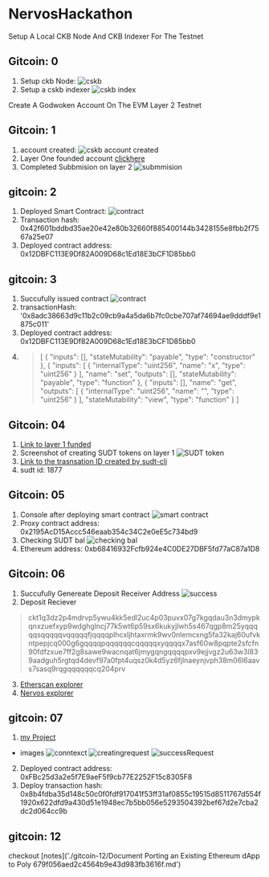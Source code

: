 # NervosHackathon

Setup A Local CKB Node And CKB Indexer For The Testnet
## Gitcoin: 0
1. Setup ckb Node:
  ![cskb](./gitcoin-0/ckb-chain.png)
2. Setup  a cskb indexer
  ![cskb index](./indexer-data.png)

Create A Godwoken Account On The EVM Layer 2 Testnet
## Gitcoin: 1
1. account created:
  ![cskb account created](./gitcoin-1/account-list.png)
2. Layer One founded account
  [clickhere](https://explorer.nervos.org/aggron/address/ckt1qyqwgqn7rva7vtjvk9qczgg75trx0d0u80ksvatc26)
3. Completed Subbmision on layer 2 
  ![submmision](./gitcoin-1/transation-completed.png)

## gitcoin: 2
1. Deployed Smart Contract:
	![contract](./gitcoin-2/succes-deploy.png)
2. Transaction hash: 0x42f601bddbd35ae20e42e80b32660f885400144b3428155e8fbb2f7567a25e07
3. Deployed contract address: 0x12DBFC113E9Df82A009D68c1Ed18E3bCF1D85bb0

## gitcoin: 3
1. Succufully issued contract
  ![contract](./gitcoin-3/callikng-smart-contract.png)
2. transactionHash: '0x8adc38663d9c11b2c09cb9a4a5da6b7fc0cbe707af74694ae9dddf9e1875c011'
3. Deployed contract address: 0x12DBFC113E9Df82A009D68c1Ed18E3bCF1D85bb0
4. > [
    {
      "inputs": [],
      "stateMutability": "payable",
      "type": "constructor"
    },
    {
      "inputs": [
        {
          "internalType": "uint256",
          "name": "x",
          "type": "uint256"
        }
      ],
      "name": "set",
      "outputs": [],
      "stateMutability": "payable",
      "type": "function"
    },
    {
      "inputs": [],
      "name": "get",
      "outputs": [
        {
          "internalType": "uint256",
          "name": "",
          "type": "uint256"
        }
      ],
      "stateMutability": "view",
      "type": "function"
    }
  ]

## Gitcoin: 04 
1. [Link to layer 1 funded](https://explorer.nervos.org/aggron/transaction/0x0c461d26faa443effa1494199633079ec610bc0272fcd138054cfdbede5c8d9d)
2. Screenshot of creating SUDT tokens on layer 1 
  ![SUDT token](./gitcoin/SUDT-layer1-tokens.png)
3. [Link to the trasnsation ID created by sudt-cli](https://explorer.nervos.org/aggron/transaction/0x3adf42f5ac88cc8a083eb21c149c24397442388d6d7c92cd9ff0a5c8aa0077eb)
4. sudt id: 1877

## Gitcoin: 05
1. Console after deploying smart contract
  ![smart contract](./gitcoin-5/contract-proxy-depolyed.png)
2. Proxy contract address: 0x2195AcD15Accc546eaab354c34C2e0eE5c734bd9
3. Checking SUDT bal
  ![checking bal](./gitcoin-5/SUDT-balance.png)
4. Ethereum address: 0xb68416932Fcfb924e4C0DE27DBF5fd77aC87a1D8

## Gitcoin: 06 
1. Succufully Genereate Deposit Receiver Address 
  ![success](./gitcoin-6/deposit-reciever-address.png)
2. Deposit Reciever
  > ckt1q3dz2p4mdrvp5ywu4kk5edl2uc4p03puvx07g7kgqdau3n3dmypkqnxzuefxyp9wdghglncj77k5wt6p59sx6kukyjlwh5s467qgp8m25yqqqqqsqqqqqvqqqqqfjqqqqplhcxljhtaxrmk9wv0nlemcxng5fa32kaj60ufvkntpepjcq000g6gqqqqpqqqqqqcqqqqqxyqqqqx7asf60w8pqpte2sfcfn90fdfzxue7ff2g8sawe9wacnqat6jmygqngqqqqpxv9ejjvgz2u63w3l839aadguh5rgtqd4devf97a0fpt4uqsz0k4d5yz6fjlnaeynjvph38m06l6aavs7sasq9rqgqqqqqqcq204prv
3. [Etherscan explorer](https://rinkeby.etherscan.io/tx/0x10d7412b0c78caad7970b429ef2291afde46a5b980d4909be71834a05c88ac22)
4. [Nervos explorer](https://explorer.nervos.org/aggron/transaction/0x9a4d10fc85edb3189ee569600c21cfe96244c27d9d653b19a03e424e13f3f480)

## gitcoin: 07
  1. [my Project](https://github.com/shpintz/CryptoZombie)
   - images
    ![conntexct](./gitcoin-7/connected-v1.png)
    ![creatingrequest](./gitcoin-7/creating-request.png)
    ![successRequest](./gitcoin-7/success.png)
  2. Deployed contract address: 0xFBc25d3a2e5f7E9aeF5f9cb77E2252F15c8305F8
  3. Deploy transaction hash: 0x8b4fdba35d148c50c0f0fdf917041f53ff31af0855c19515d8511767d554f1920x622dfd9a430d51e1948ec7b5bb056e5293504392bef67d2e7cba2dc2d064cc9b


## gitcoin: 12
 checkout [notes]('./gitcoin-12/Document Porting an Existing Ethereum dApp to Poly 679f056aed2c4564b9e43d983fb3616f.md')